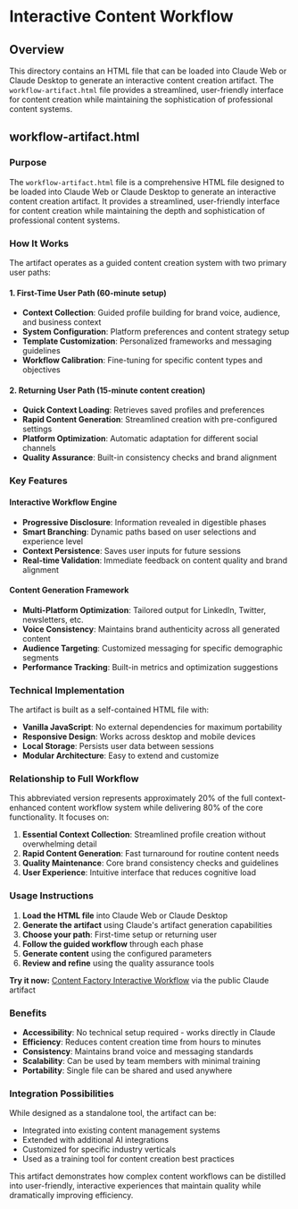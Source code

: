 # Interactive Content Workflow

## Overview

This directory contains an HTML file that can be loaded into Claude Web or Claude Desktop to generate an interactive content creation artifact. The `workflow-artifact.html` file provides a streamlined, user-friendly interface for content creation while maintaining the sophistication of professional content systems.

## workflow-artifact.html

### Purpose
The `workflow-artifact.html` file is a comprehensive HTML file designed to be loaded into Claude Web or Claude Desktop to generate an interactive content creation artifact. It provides a streamlined, user-friendly interface for content creation while maintaining the depth and sophistication of professional content systems.

### How It Works

The artifact operates as a guided content creation system with two primary user paths:

#### 1. First-Time User Path (60-minute setup)
- **Context Collection**: Guided profile building for brand voice, audience, and business context
- **System Configuration**: Platform preferences and content strategy setup
- **Template Customization**: Personalized frameworks and messaging guidelines
- **Workflow Calibration**: Fine-tuning for specific content types and objectives

#### 2. Returning User Path (15-minute content creation)
- **Quick Context Loading**: Retrieves saved profiles and preferences
- **Rapid Content Generation**: Streamlined creation with pre-configured settings
- **Platform Optimization**: Automatic adaptation for different social channels
- **Quality Assurance**: Built-in consistency checks and brand alignment

### Key Features

#### Interactive Workflow Engine
- **Progressive Disclosure**: Information revealed in digestible phases
- **Smart Branching**: Dynamic paths based on user selections and experience level
- **Context Persistence**: Saves user inputs for future sessions
- **Real-time Validation**: Immediate feedback on content quality and brand alignment

#### Content Generation Framework
- **Multi-Platform Optimization**: Tailored output for LinkedIn, Twitter, newsletters, etc.
- **Voice Consistency**: Maintains brand authenticity across all generated content
- **Audience Targeting**: Customized messaging for specific demographic segments
- **Performance Tracking**: Built-in metrics and optimization suggestions

### Technical Implementation

The artifact is built as a self-contained HTML file with:
- **Vanilla JavaScript**: No external dependencies for maximum portability
- **Responsive Design**: Works across desktop and mobile devices
- **Local Storage**: Persists user data between sessions
- **Modular Architecture**: Easy to extend and customize

### Relationship to Full Workflow

This abbreviated version represents approximately 20% of the full context-enhanced content workflow system while delivering 80% of the core functionality. It focuses on:

1. **Essential Context Collection**: Streamlined profile creation without overwhelming detail
2. **Rapid Content Generation**: Fast turnaround for routine content needs
3. **Quality Maintenance**: Core brand consistency checks and guidelines
4. **User Experience**: Intuitive interface that reduces cognitive load

### Usage Instructions

1. **Load the HTML file** into Claude Web or Claude Desktop
2. **Generate the artifact** using Claude's artifact generation capabilities
3. **Choose your path**: First-time setup or returning user
4. **Follow the guided workflow** through each phase
5. **Generate content** using the configured parameters
6. **Review and refine** using the quality assurance tools

**Try it now:** [Content Factory Interactive Workflow](https://claude.ai/public/artifacts/142959fb-0c96-424d-998b-b91fd72f1988) via the public Claude artifact

### Benefits

- **Accessibility**: No technical setup required - works directly in Claude
- **Efficiency**: Reduces content creation time from hours to minutes
- **Consistency**: Maintains brand voice and messaging standards
- **Scalability**: Can be used by team members with minimal training
- **Portability**: Single file can be shared and used anywhere

### Integration Possibilities

While designed as a standalone tool, the artifact can be:
- Integrated into existing content management systems
- Extended with additional AI integrations
- Customized for specific industry verticals
- Used as a training tool for content creation best practices

This artifact demonstrates how complex content workflows can be distilled into user-friendly, interactive experiences that maintain quality while dramatically improving efficiency.